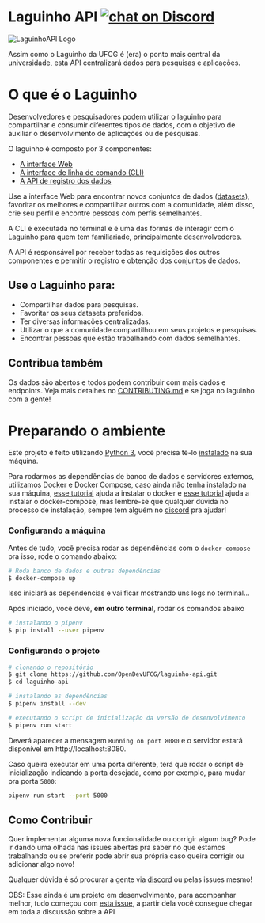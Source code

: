 # Laguinho API [![chat on Discord](https://img.shields.io/discord/558293573494112257.svg?logo=discord)](https://discord.gg/UgR5WrY)

![LaguinhoAPI Logo](https://i.imgur.com/lgiZyDn.png)

Assim como o Laguinho da UFCG é (era) o ponto mais central da universidade, esta API centralizará dados para pesquisas e aplicações.

# O que é o Laguinho

Desenvolvedores e pesquisadores podem utilizar o laguinho para compartilhar e consumir diferentes tipos de dados, com o objetivo de auxiliar o desenvolvimento de aplicações ou de pesquisas.

O laguinho é composto por 3 componentes:

- [A interface Web](https://github.com/OpenDevUFCG/laguinho)
- [A interface de linha de comando (CLI)](https://github.com/OpenDevUFCG/laguinho-cli)
- [A API de registro dos dados](https://github.com/OpenDevUFCG/laguinho-api)

Use a interface Web para encontrar novos conjuntos de dados ([datasets](https://www.aquare.la/datasets-o-que-sao-e-como-utiliza-los/)), favoritar os melhores e compartilhar outros com a comunidade, além disso, crie seu perfil e encontre pessoas com perfis semelhantes.

A CLI é executada no terminal e é uma das formas de interagir com o Laguinho para quem tem familiariade, principalmente desenvolvedores.

A API é responsável por receber todas as requisições dos outros componentes e permitir o registro e obtenção dos conjuntos de dados.

## Use o Laguinho para:

- Compartilhar dados para pesquisas.
- Favoritar os seus datasets preferidos.
- Ter diversas informações centralizadas.
- Utilizar o que a comunidade compartilhou em seus projetos e pesquisas.
- Encontrar pessoas que estão trabalhando com dados semelhantes.

## Contribua também

Os dados são abertos e todos podem contribuir com mais dados e endpoints. Veja mais detalhes no [CONTRIBUTING.md](CONTRIBUTING.md) e se joga no laguinho com a gente!

# Preparando o ambiente

Este projeto é feito utilizando [Python 3](https://www.python.org/), você precisa tê-lo [instalado](https://www.python.org/downloads/) na sua máquina.

Para rodarmos as dependências de banco de dados e servidores externos, utilizamos Docker e Docker Compose, caso ainda não tenha instalado na sua máquina, [esse tutorial](https://docs.docker.com/install/) ajuda a instalar o docker e [esse tutorial](https://docs.docker.com/compose/install/) ajuda a instalar o docker-compose, mas lembre-se que qualquer dúvida no processo de instalação, sempre tem alguém no [discord](https://discord.gg/vMcuNtt) pra ajudar!

### Configurando a máquina

Antes de tudo, você precisa rodar as dependências com o `docker-compose` pra isso, rode o comando abaixo:

```bash
# Roda banco de dados e outras dependências
$ docker-compose up
```

Isso iniciará as dependencias e vai ficar mostrando uns logs no terminal...

Após iniciado, você deve, **em outro terminal**, rodar os comandos abaixo

```bash
# instalando o pipenv
$ pip install --user pipenv
```

### Configurando o projeto

```bash
# clonando o repositório
$ git clone https://github.com/OpenDevUFCG/laguinho-api.git
$ cd laguinho-api

# instalando as dependências
$ pipenv install --dev

# executando o script de inicialização da versão de desenvolvimento
$ pipenv run start
```

Deverá aparecer a mensagem `Running on port 8080` e o servidor estará disponível em http://localhost:8080.

Caso queira executar em uma porta diferente, terá que rodar o script de inicialização indicando a porta desejada, como por exemplo, para mudar pra porta `5000`:

```bash
pipenv run start --port 5000
```

## Como Contribuir

Quer implementar alguma nova funcionalidade ou corrigir algum bug? Pode ir dando uma olhada nas issues abertas pra saber no que estamos trabalhando ou se preferir pode abrir sua própria caso queira corrigir ou adicionar algo novo!

Qualquer dúvida é só procurar a gente via [discord](https://discord.gg/vMcuNtt) ou pelas issues mesmo!

OBS: Esse ainda é um projeto em desenvolvimento, para acompanhar melhor, tudo começou com [esta issue](https://github.com/OpenDevUFCG/laguinho-api/issues/31), a partir dela você consegue chegar em toda a discussão sobre a API
